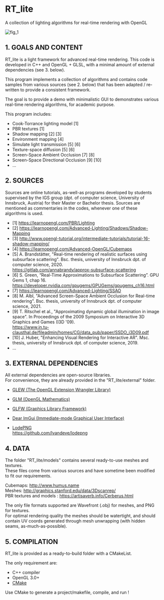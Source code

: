 # RT_lite
A collection of lighting algorithms for real-time rendering with OpenGL

![fig_1](https://user-images.githubusercontent.com/84736834/120381272-83a70e80-c322-11eb-9cc0-5e6a17b77596.png)


## 1. GOALS AND CONTENT


RT_lite is a light framework for advanced real-time rendering.
This code is developed in C++ and OpenGL + GLSL, with a minimal amount of external dependencies (see 3. below).

This program implements a collection of algorithms and contains code samples from various sources (see 2. below) that has been adapted / re-written to provide a consistent framework.

The goal is to provide a demo with minimalistic GUI to demonstrates various real-time rendering algorithms, for academic purpose.


This program includes:
* Cook-Torrance lighting model [1]
* PBR textures [1]
* Shadow mapping [2] [3]
* Environment mapping [4]
* Simulate light transmission [5] [6]
* Texture-space diffusion [5] [6]
* Screen-Space Ambient Occlusion [7] [8]
* Screen-Space Directional Occlusion [9] [10]
* ...


## 2. SOURCES


Sources are online tutorials, as-well-as programs developed by students supervised by the IGS group (dpt. of computer science, University of Innsbruck, Austria) for their Master or Bachelor thesis.
Sources are mentioned as commentaries in the codes, whenever one of these algorithms is used.

* [1] https://learnopengl.com/PBR/Lighting
* [2] https://learnopengl.com/Advanced-Lighting/Shadows/Shadow-Mapping
* [3] http://www.opengl-tutorial.org/intermediate-tutorials/tutorial-16-shadow-mapping/
* [4] https://learnopengl.com/Advanced-OpenGL/Cubemaps
* [5] A. Brandstätter, "Real-time rendering of realistic surfaces using subsurface scattering". Bsc. thesis, university of Innsbruck dpt. of computer science, 2020.  
	  https://gitlab.com/annabrandy/approx-subsurface-scattering
* [6] S. Green, “Real-Time Approximations to Subsurface Scattering”. GPU Gems 1, chap 16.   
	  https://developer.nvidia.com/gpugems/GPUGems/gpugems_ch16.html
* [7] https://learnopengl.com/Advanced-Lighting/SSAO
* [8] M. Albl, "Advanced Screen-Space Ambient Occlusion for Real-time rendering". Bsc. thesis, university of Innsbruck dpt. of computer science, 2021.
* [9] T. Ritschel et al., "Approximating dynamic global illumination in image space". In Proceedings of the 2009 Symposium on Interactive 3D Graphics and Games (I3D '09).  
	  https://www.in.tu-clausthal.de/fileadmin/homes/CG/data_pub/paper/SSDO_i3D09.pdf
* [10] J. Huber, "Enhancing Visual Rendering for Interactive AR". Msc. thesis, university of Innsbruck dpt. of computer science, 2019.
* ...


## 3. EXTERNAL DEPENDENCIES


All external dependencies are open-source libraries.   
For convenience, they are already provided in the "RT_lite/external" folder.


* [GLEW (The OpenGL Extension Wrangler Library)](http://glew.sourceforge.net/)
  
* [GLM (OpenGL Mathematics)](https://glm.g-truc.net/0.9.9/)

* [GLFW (Graphics Library Framework)](https://www.glfw.org/)

* [Dear ImGui (Immediate-mode Graphical User Interface)](https://github.com/ocornut/imgui)

* [LodePNG](https://lodev.org/lodepng/)  
  https://github.com/lvandeve/lodepng




## 4. DATA


The folder "RT_lite/models" contains several ready-to-use meshes and textures.  
These files come from various sources and have sometime been modified to fit our requirements.

Cubemaps: http://www.humus.name  
Meshes: http://graphics.stanford.edu/data/3Dscanrep/  
PBR textures and models : https://artisaverb.info/Cerberus.html

The only file formats supported are Wavefront (.obj) for meshes, and PNG for textures.  
For optimal rendering quality the meshes should be watertight, and should contain UV coords generated through mesh unwrapping (with hidden seams, as-much-as-possible).



## 5. COMPILATION


RT_lite is provided as a ready-to-build folder with a CMakeList. 

The only requirement are:
* C++ compiler
* OpenGL 3.0+
* [CMake]( https://cmake.org/ )

Use CMake to generate a project/makefile, compile, and run !
